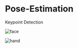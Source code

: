 # Pose-Estimation
Keypoint Detection


![face](https://github.com/user-attachments/assets/ba4b31d2-178e-484d-891d-d68d8b220f07)




![hand](https://github.com/user-attachments/assets/c5407701-4838-4bbd-a96d-a9951fc7c8a4)
